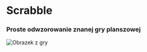 # Scrabble
### Proste odwzorowanie znanej gry planszowej

![Obrazek z gry](https://i.imgur.com/RMb44u7.png)

